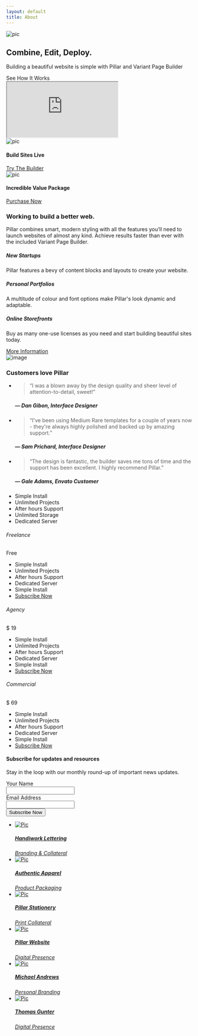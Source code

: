 ```yaml
---
layout: default
title: About
---
```


<div class="main-container transition--fade">
    <section class="height-80 imagebg bg--primary" data-overlay="8">
        <div class="background-image-holder">
            <img alt="pic" src="img/hero26.jpg" />
        </div>
        <div class="container pos-vertical-center">
            <div class="row">
                <div class="col-sm-12 text-center">
                    <h1>Combine, Edit, Deploy.</h1>
                    <p class="lead">
                        Building a beautiful website is simple with Pillar and Variant Page Builder
                    </p>
                    <div class="modal-instance modal-video-1">
                        <div class="video-play-icon video-play-icon--sm modal-trigger"></div>
                        <span class="h6">See How It Works</span>
                        <div class="modal-container">
                            <div class="modal-content bg-dark" data-width="60%" data-height="60%">
                                <iframe src="https://www.youtube.com/embed/4QUVRm4UZA4?autoplay=1" allowfullscreen="allowfullscreen"></iframe>
                            </div>
                            <!--end of modal-content-->
                        </div>
                        <!--end of modal-container-->
                    </div>
                    <!--end of modal instance-->
                </div>
            </div>
            <!--end of row-->
        </div>
        <!--end of container-->
    </section>
    <section class="section--overlap">
        <div class="container">
            <div class="row">
                <div class="col-sm-6">
                    <div class="boxed imagebg height-40 box-shadow-wide" data-overlay="5">
                        <div class="background-image-holder">
                            <img alt="pic" src="img/hero5.jpg" />
                        </div>
                        <div class="pos-vertical-center text-center">
                            <h4>Build Sites Live</h4>
                            <a class="btn btn--primary" href="variant/builder.html">
                                <span class="btn__text">
                                    Try The Builder
                                </span>
                            </a>
                        </div>
                    </div>
                </div>
                <div class="col-sm-6">
                    <div class="boxed imagebg height-40 box-shadow-wide" data-overlay="5">
                        <div class="background-image-holder">
                            <img alt="pic" src="img/hero8.jpg" />
                        </div>
                        <div class="pos-vertical-center text-center">
                            <h4>Incredible Value Package</h4>
                            <a class="btn btn--primary" href="#">
                                <span class="btn__text">
                                    Purchase Now
                                </span>
                            </a>
                        </div>
                    </div>
                </div>
            </div>
            <!--end of row-->
        </div>
        <!--end of container-->
    </section>
    <section>
        <div class="container">
            <div class="row">
                <div class="col-md-8 col-md-offset-2 col-sm-10 col-sm-offset-1 text-center">
                    <h3>Working to build a better web.</h3>
                    <p class="lead">
                        Pillar combines smart, modern styling with all the features you’ll need to launch websites of almost any kind. Achieve results faster than ever with the included Variant Page Builder.
                    </p>
                </div>
            </div>
            <!--end of row-->
        </div>
        <!--end of container-->
    </section>
    <section class="features-11">
        <div class="container">
            <div class="row">
                <div class="col-sm-4">
                    <div class="feature boxed feature-1 text-center">
                        <i class="icon icon-Astronaut icon--lg"></i>
                        <h5>New Startups</h5>
                        <p>Pillar features a bevy of content blocks and layouts to create your website.</p>
                    </div>
                </div>
                <div class="col-sm-4">
                    <div class="feature boxed feature-1 text-center">
                        <i class="icon icon-Fingerprint-2 icon--lg"></i>
                        <h5>Personal Portfolios</h5>
                        <p>A multitude of colour and font options make Pillar's look dynamic and adaptable.</p>
                    </div>
                </div>
                <div class="col-sm-4">
                    <div class="feature boxed feature-1 text-center">
                        <i class="icon icon-Bag icon--lg"></i>
                        <h5>Online Storefronts</h5>
                        <p>Buy as many one-use licenses as you need and start building beautiful sites today.</p>
                    </div>
                </div>
            </div>
            <!--end of row-->
            <div class="row">
                <div class="col-sm-12 text-center">
                    <a class="btn btn--primary" href="#">
                        <span class="btn__text">
                            More Information
                        </span>
                    </a>
                </div>
            </div>
            <!--end of row-->
        </div>
        <!--end of container-->
    </section>
    <section class="testimonial testimonial-4 section--even imagebg parallax" data-overlay="5">
        <div class="background-image-holder">
            <img alt="image" src="img/hero8.jpg" />
        </div>
        <div class="container">
            <div class="row">
                <div class="col-sm-12 text-center">
                    <h3>Customers love Pillar</h3>
                </div>
            </div>
            <!--end of row-->
            <div class="row">
                <div class="slider slider--animate slider--controlsoutside" data-animation="fade" data-arrows="false" data-paging="true" data-timing="5000">
                    <ul class="slides">
                        <li>
                            <div class="col-sm-10 col-sm-offset-1 text-center">
                                <blockquote>
                                    &ldquo;I was a blown away by the design quality and sheer level of attention-to-detail, sweet!&rdquo;
                                </blockquote>
                                <h5>&mdash; Dan Gibon, Interface Designer</h5>
                            </div>
                        </li>
                        <li>
                            <div class="col-sm-10 col-sm-offset-1 text-center">
                                <blockquote>
                                    &ldquo;I've been using Medium Rare templates for a couple of years now - they're always highly polished and backed up by amazing support.&rdquo;
                                </blockquote>
                                <h5>&mdash; Sam Prichard, Interface Designer</h5>
                            </div>
                        </li>
                        <li>
                            <div class="col-sm-10 col-sm-offset-1 text-center">
                                <blockquote>
                                    &ldquo;The design is fantastic, the builder saves me tons of time and the support has been excellent. I highly recommend Pillar.&rdquo;
                                </blockquote>
                                <h5>&mdash; Gale Adams, Envato Customer</h5>
                            </div>
                        </li>
                    </ul>
                </div>
            </div>
            <!--end of row-->
        </div>
        <!--end of container-->
    </section>
    <section>
        <div class="container">
            <div class="row">
                <div class="col-sm-12">
                    <div class="pricing pricing-5">
                        <div class="col-sm-3 text-center hidden-sm hidden-xs">
                            <div class="pricing__title">
                            </div>
                            <ul>
                                <li>
                                    <span>Simple Install</span>
                                </li>
                                <li>
                                    <span>Unlimited Projects</span>
                                </li>
                                <li>
                                    <span>After hours Support</span>
                                </li>
                                <li>
                                    <span>Unlimited Storage</span>
                                </li>
                                <li>
                                    <span>Dedicated Server</span>
                                </li>
                            </ul>
                        </div>
                        <div class="col-md-3 col-sm-4 text-center">
                            <div class="pricing__title">
                                <h6>Freelance</h6>
                                <div class="pricing__price">
                                    <span class="h2">Free</span>
                                </div>
                            </div>
                            <ul>
                                <li>
                                    <div class="checkmark"></div>
                                    <span class="hidden-lg hidden-md">Simple Install</span>
                                </li>
                                <li>
                                    <div class="checkmark"></div>
                                    <span class="hidden-lg hidden-md">Unlimited Projects</span>
                                </li>
                                <li>
                                    <div class="crossmark"></div>
                                    <span class="hidden-lg hidden-md">After hours Support</span>
                                </li>
                                <li>
                                    <div class="crossmark"></div>
                                    <span class="hidden-lg hidden-md">Dedicated Server</span>
                                </li>
                                <li>
                                    <div class="crossmark"></div>
                                    <span class="hidden-lg hidden-md">Simple Install</span>
                                </li>
                                <li>
                                    <a class="btn" href="#">
                                        <span class="btn__text">
                                            Subscribe Now
                                        </span>
                                    </a>
                                </li>
                            </ul>
                        </div>
                        <div class="col-md-3 col-sm-4 text-center pricing--emphasise">
                            <div class="pricing__title">
                                <h6>Agency</h6>
                                <div class="pricing__price">
                                    <span class="pricing__dollar h5">$</span>
                                    <span class="h2">19</span>
                                </div>
                            </div>
                            <ul>
                                <li>
                                    <div class="checkmark"></div>
                                    <span class="hidden-lg hidden-md">Simple Install</span>
                                </li>
                                <li>
                                    <div class="checkmark"></div>
                                    <span class="hidden-lg hidden-md">Unlimited Projects</span>
                                </li>
                                <li>
                                    <div class="checkmark"></div>
                                    <span class="hidden-lg hidden-md">After hours Support</span>
                                </li>
                                <li>
                                    <div class="crossmark"></div>
                                    <span class="hidden-lg hidden-md">Dedicated Server</span>
                                </li>
                                <li>
                                    <div class="crossmark"></div>
                                    <span class="hidden-lg hidden-md">Simple Install</span>
                                </li>
                                <li>
                                    <a class="btn" href="#">
                                        <span class="btn__text">
                                            Subscribe Now
                                        </span>
                                    </a>
                                </li>
                            </ul>
                        </div>
                        <div class="col-md-3 col-sm-4 text-center">
                            <div class="pricing__title">
                                <h6>Commercial</h6>
                                <div class="pricing__price">
                                    <span class="pricing__dollar h5">$</span>
                                    <span class="h2">69</span>
                                </div>
                            </div>
                            <ul>
                                <li>
                                    <div class="checkmark"></div>
                                    <span class="hidden-lg hidden-md">Simple Install</span>
                                </li>
                                <li>
                                    <div class="checkmark"></div>
                                    <span class="hidden-lg hidden-md">Unlimited Projects</span>
                                </li>
                                <li>
                                    <div class="checkmark"></div>
                                    <span class="hidden-lg hidden-md">After hours Support</span>
                                </li>
                                <li>
                                    <div class="checkmark"></div>
                                    <span class="hidden-lg hidden-md">Dedicated Server</span>
                                </li>
                                <li>
                                    <div class="checkmark"></div>
                                    <span class="hidden-lg hidden-md">Simple Install</span>
                                </li>
                                <li>
                                    <a class="btn" href="#">
                                        <span class="btn__text">
                                            Subscribe Now
                                        </span>
                                    </a>
                                </li>
                            </ul>
                        </div>
                    </div>
                </div>
            </div>
            <!--end row-->
        </div>
        <!--end of container-->
    </section>
    <section class="subscribe subscribe-3 bg--secondary">
        <div class="container">
            <div class="row">
                <div class="col-sm-12 text-center">
                    <div class="subscribe__title">
                        <h4>Subscribe for updates and resources</h4>
                        <p class="lead">
                            Stay in the loop with our monthly round-up of important news updates.
                        </p>
                    </div>
                </div>
            </div>
            <!--end row-->
            <div class="row text-center">
                <div class="col-sm-12">
                    <form class="form--no-labels" action="http://mrareco.createsend.com/t/d/s/kieth/" method="post" id="subForm" data-error="Please fill all fields correctly." data-success="Thanks for signing up! Please check your inbox for confirmation email.">
                        <div class="row">
                            <div class="col-sm-4">
                                <div class="input-with-icon">
                                    <label for="fieldName">Your Name</label>
                                    <br />
                                    <i class="icon icon-Male-2"></i>
                                    <input id="fieldName" name="cm-name" type="text" />
                                </div>
                            </div>
                            <div class="col-sm-4">
                                <div class="input-with-icon">
                                    <label for="fieldEmail">Email Address</label>
                                    <br />
                                    <i class="icon icon-Mail-2"></i>
                                    <input class="validate-required validate-email" id="fieldEmail" name="cm-kieth-kieth" type="email" required />
                                </div>
                            </div>
                            <div class="col-sm-4">
                                <button type="submit">Subscribe Now</button>
                            </div>
                        </div>
                    </form>
                </div>
            </div>
            <!--end row-->
        </div>
        <!--end container-->
    </section>
<section>
    <div class="container">
        <div class="row">
            <div class="slider slider--controlsoutside" data-arrows="false" data-paging="true" data-items="3">
                <ul class="slides">
                    <li>
                        <a href="#">
                            <div class="card card-3">
                                <div class="card__image">
                                    <img alt="Pic" src="img/work11.jpg" />
                                </div>
                                <div class="card__body boxed bg--white">
                                    <div class="card__title">
                                        <h5>Handiwork Lettering</h5>
                                    </div>
                                    <span>
                                        <em>Branding & Collateral</em>
                                    </span>
                                </div>
                            </div>
                        </a>
                    </li>
                    <li>
                        <a href="#">
                            <div class="card card-3">
                                <div class="card__image">
                                    <img alt="Pic" src="img/work5.jpg" />
                                </div>
                                <div class="card__body boxed bg--white">
                                    <div class="card__title">
                                        <h5>Authentic Apparel</h5>
                                    </div>
                                    <span>
                                        <em>Product Packaging</em>
                                    </span>
                                </div>
                            </div>
                        </a>
                    </li>
                    <li>
                        <a href="#">
                            <div class="card card-3">
                                <div class="card__image">
                                    <img alt="Pic" src="img/work7.jpg" />
                                </div>
                                <div class="card__body boxed bg--white">
                                    <div class="card__title">
                                        <h5>Pillar Stationery</h5>
                                    </div>
                                    <span>
                                        <em>Print Collateral</em>
                                    </span>
                                </div>
                            </div>
                        </a>
                    </li>
                    <li>
                        <a href="#">
                            <div class="card card-3">
                                <div class="card__image">
                                    <img alt="Pic" src="img/work14.jpg" />
                                </div>
                                <div class="card__body boxed bg--white">
                                    <div class="card__title">
                                        <h5>Pillar Website</h5>
                                    </div>
                                    <span>
                                        <em>Digital Presence</em>
                                    </span>
                                </div>
                            </div>
                        </a>
                    </li>
                    <li>
                        <a href="#">
                            <div class="card card-3">
                                <div class="card__image">
                                    <img alt="Pic" src="img/work2.jpg" />
                                </div>
                                <div class="card__body boxed bg--white">
                                    <div class="card__title">
                                        <h5>Michael Andrews</h5>
                                    </div>
                                    <span>
                                        <em>Personal Branding</em>
                                    </span>
                                </div>
                            </div>
                        </a>
                    </li>
                    <li>
                        <a href="#">
                            <div class="card card-3">
                                <div class="card__image">
                                    <img alt="Pic" src="img/work15.jpg" />
                                </div>
                                <div class="card__body boxed bg--white">
                                    <div class="card__title">
                                        <h5>Thomas Gunter</h5>
                                    </div>
                                    <span>
                                        <em>Digital Presence</em>
                                    </span>
                                </div>
                            </div>
                        </a>
                    </li>
                </ul>
            </div>
        </div>
